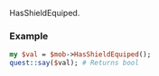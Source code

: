 HasShieldEquiped.
### Example

```perl
my $val = $mob->HasShieldEquiped();
quest::say($val); # Returns bool
```